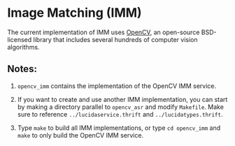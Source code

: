# Image Matching (IMM)

The current implementation of IMM uses [OpenCV](http://opencv.org/), an open-source BSD-licensed library 
that includes several hundreds of computer vision algorithms. 

## Notes:

1. `opencv_imm` contains the implementation of the OpenCV IMM service. 

2. If you want to create and use another IMM implementation,
you can start by making a directory parallel to `opencv_asr` and modify `Makefile`.
Make sure to reference `../lucidaservice.thrift` and `../lucidatypes.thrift`.

3. Type `make` to build all IMM implementations,
or type `cd opencv_imm` and `make` to only build the OpenCV IMM service.
